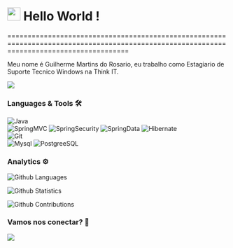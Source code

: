 <h1><img src="https://emojis.slackmojis.com/emojis/images/1531849430/4246/blob-sunglasses.gif?1531849430" width="30"/> Hello World ! </h1>

==========================================================================================================================================


Meu nome é Guilherme Martins do Rosario, eu trabalho como Estagiario de Suporte Tecnico Windows na Think IT.

![](http://estruyf-github.azurewebsites.net/api/VisitorHit?user=AvelFir&repo=AvelFir&countColorcountColor)

### Languages & Tools 🛠  

![Java](https://img.shields.io/badge/-Java-05122A?style=flat&color=green)&nbsp;  
![SpringMVC](https://img.shields.io/badge/-SpringMVC-05122A?style=flat&color=orange)&nbsp;![SpringSecurity](https://img.shields.io/badge/-SpringSecurity-05122A?style=flat&color=orange)&nbsp;![SpringData](https://img.shields.io/badge/-SpringData-05122A?style=flat&color=orange)&nbsp;![Hibernate](https://img.shields.io/badge/-Hibernate-05122A?style=flat&color=orange)&nbsp;  
![Git](https://img.shields.io/badge/-Git-05122A?style=flat&color=gray)&nbsp;  
![Mysql](https://img.shields.io/badge/-Mysql-05122A?style=flat&color=yellow)&nbsp;![PostgreeSQL](https://img.shields.io/badge/-PostgreeSQL-05122A?style=flat&color=yellow)&nbsp;  


### Analytics ⚙️

![Github Languages](https://github-readme-stats.vercel.app/api/top-langs/?username=AvelFir&layout=compact&count_private=true)

![Github Statistics](https://github-readme-stats.vercel.app/api/?username=AvelFir&count_private=true&show_icons=true)

![Github Contributions](https://github-readme-streak-stats.herokuapp.com/?user=AvelFir&hide_border=true)

### Vamos nos conectar? 🤝

<p align="left">


<a href="https://www.linkedin.com/in/guimartins13/"><img src="https://img.shields.io/badge/-LinkedIn-0077B5?style=flat&logo=Linkedin&logoColor=white"/></a>

</p>
